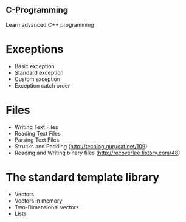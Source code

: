 ## C-Programming
Learn advanced C++ programming

# Exceptions
 - Basic exception
 - Standard exception
 - Custom exception
 - Exception catch order
 
 # Files
 - Writing Text Files
 - Reading Text Files
 - Parsing Text Files
 - Strucks and Padding (http://techlog.gurucat.net/109)
 - Reading and Writing binary files (http://recoverlee.tistory.com/48)

# The standard template library
 - Vectors
 - Vectors in memory
 - Two-Dimensional vectors
 - Lists
